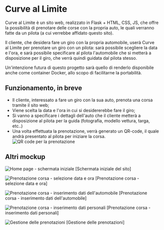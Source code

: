 ﻿# Curve al Limite
Curve al Limite è un sito web, realizzato in Flask + HTML, CSS, JS, che offre la possibilità di prenotare delle corse con la propria auto, le quali verranno fatte da un pilota (a cui verrebbe affidato questo sito).

Il cliente, che desidera fare un giro con la propria automobile, userà Curve al Limite per prenotare un giro con un pilota: sarà possibile scegliere la data e l'ora, e sarà possibile specificare al pilota l'automobile che si metterà a disposizione per il giro, che verrà quindi guidata dal pilota stesso.

Un'intenzione futura di questo progetto sarà quello di renderlo disponibile anche come container Docker, allo scopo di facilitarne la portabilità.

## Funzionamento, in breve
- Il cliente, interessato a fare un giro con la sua auto, prenota una corsa tramite il sito web;
- Viene scelta la data e l'ora in cui si desidererebbe fare il giro;
- Si vanno a specificare i dettagli dell'auto che il cliente metterà a disposizione al pilota per la guida (fotografia, modello vettura, targa, etc..)
- Una volta effettuata la prenotazione, verrà generato un QR-code, il quale andrà presentato al pilota per iniziare la corsa.
![QR code per la prenotazione](https://ibb.co/PFk81Bh)

## Altri mockup
![Home page - schermata iniziale](https://ibb.co/HYWpgK4)
[Schermata iniziale del sito]

![Prenotazione corsa - selezione data e ora](https://ibb.co/Z6PfDD5)
[Prenotazione corsa - selezione data e ora]

![Prenotazione corsa - inserimento dati dell'automobile](https://ibb.co/xgrXfjP)
[Prenotazione corsa - inserimento dati dell'automobile]

![Prenotazione corsa - inserimento dati personali](https://ibb.co/M1D8DL7)
[Prenotazione corsa - inserimento dati personali]

![Gestione delle prenotazioni](https://ibb.co/GcvBXZF)
[Gestione delle prenotazioni]
